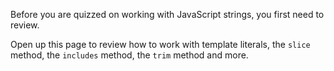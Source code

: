 Before you are quizzed on working with JavaScript strings, you first need to review.

Open up this page to review how to work with template literals, the `slice` method, the `includes` method, the `trim` method and more.
